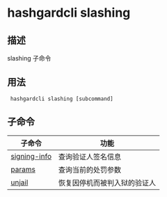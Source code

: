 # hashgardcli slashing

## 描述

slashing 子命令

## 用法

```
 hashgardcli slashing [subcommand]
```

## 子命令

| 子命令                          | 功能                         |
| ------------------------------- | ---------------------------- |
| [signing-info](signing-info.md) | 查询验证人签名信息           |
| [params](params.md)             | 查询当前的处罚参数           |
| [unjail](unjail.md)             | 恢复因停机而被判入狱的验证人 |
